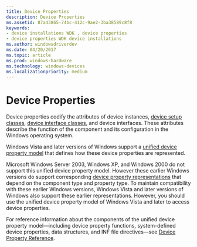 ```yaml
---
title: Device Properties
description: Device Properties
ms.assetid: 87a43865-74bc-412c-9ae2-3ba38589c8f8
keywords:
- device installations WDK , device properties
- device properties WDK device installations
ms.author: windowsdriverdev
ms.date: 04/20/2017
ms.topic: article
ms.prod: windows-hardware
ms.technology: windows-devices
ms.localizationpriority: medium
---
```


# Device Properties


Device properties codify the attributes of device instances, [device setup classes](device-setup-classes.md), [device interface classes](device-interface-classes.md), and device interfaces. These attributes describe the function of the component and its configuration in the Windows operating system.

Windows Vista and later versions of Windows support a [unified device property model](unified-device-property-model--windows-vista-and-later-.md) that defines how these device properties are represented.

Microsoft Windows Server 2003, Windows XP, and Windows 2000 do not support this unified device property model. However these earlier Windows versions do support corresponding [device property representations](device-property-representations--windows-server-2003--windows-xp--and-.md) that depend on the component type and property type. To maintain compatibility with these earlier Windows versions, Windows Vista and later versions of Windows also support these earlier representations. However, you should use the unified device property model of Windows Vista and later to access device properties.

For reference information about the components of the unified device property model—including device property functions, system-defined device properties, data structures, and INF file directives—see [Device Property Reference](https://msdn.microsoft.com/library/windows/hardware/ff541483).

 

 





